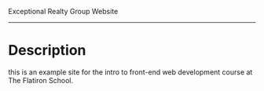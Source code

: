 Exceptional Realty Group Website

---

# Description

this is an example site for the intro to front-end web development course at The Flatiron School.

